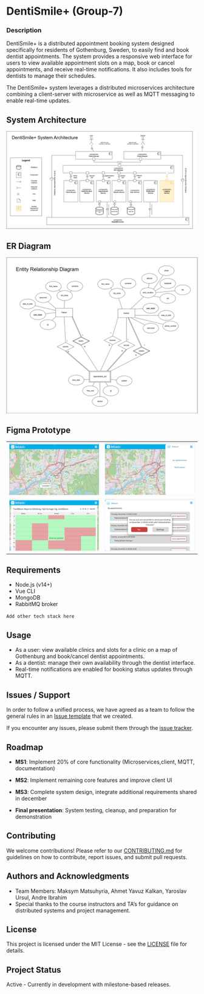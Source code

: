 # DentiSmile+ (Group-7)

### Description

DentiSmile+ is a distributed appointment booking system designed specifically for residents of Gothenburg, Sweden, to easily find and book dentist appointments. The system provides a responsive web interface for users to view available appointment slots on a map, book or cancel appointments, and receive real-time notifications. It also includes tools for dentists to manage their schedules.

The DentiSmile+ system leverages a distributed microservices architecture combining a client-server with microservice as well as MQTT messaging to enable real-time updates.

## System Architecture

![System Architecture Diagram](./assets/system_architecture.png)

## ER Diagram

![Entity Relationship Diagram](./assets/ER.png)

## Figma Prototype

<table>
  <tr>
    <td><img src="./assets/Figma/Screenshot1.png" width="800"></td>
    <td><img src="./assets/Figma/Screenshot2.png" width="800"></td>
  </tr>
  <tr>
    <td><img src="./assets/Figma/Screenshot3.png" width="800"></td>
    <td><img src="./assets/Figma/Screenshot4.png" width="800"></td>
  </tr>
</table>

## Requirements

- Node.js (v14+)
- Vue CLI
- MongoDB
- RabbitMQ broker

`Add other tech stack here`

## Usage

- As a user: view available clinics and slots for a clinic on a map of Gothenburg and book/cancel dentist appointments.
- As a dentist: manage their own availability through the dentist interface.
- Real-time notifications are enabled for booking status updates through MQTT.

## Issues / Support

In order to follow a unified process, we have agreed as a team to follow the general rules in an [Issue template](Issue-template.md) that we created.

If you encounter any issues, please submit them through the [issue tracker](https://git.chalmers.se/courses/dit355/2024/student_teams/dit356_2024_07/group-7/-/issues).

## Roadmap

- **MS1**: Implement 20% of core functionality (Microservices,client, MQTT, documentation)
- **MS2**: Implement remaining core features and improve client UI
- **MS3**: Complete system design, integrate additional requirements shared in december

- **Final presentation**: System testing, cleanup, and preparation for demonstration

## Contributing

We welcome contributions! Please refer to our [CONTRIBUTING.md](CONTRIBUTING.md) for guidelines on how to contribute, report issues, and submit pull requests.

## Authors and Acknowledgments

- Team Members: Maksym Matsuhyria, Ahmet Yavuz Kalkan, Yaroslav Ursul, Andre Ibrahim
- Special thanks to the course instructors and TA’s for guidance on distributed systems and project management.

## License

This project is licensed under the MIT License - see the [LICENSE](LICENSE) file for details.

## Project Status

Active - Currently in development with milestone-based releases.
